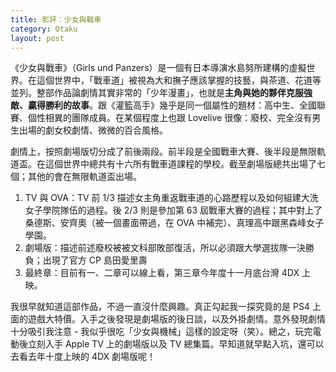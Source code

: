 ```yaml
---
title: 影評：少女與戰車
category: Otaku
layout: post
---
```


《少女與戰車》（Girls und Panzers）是一個有日本導演水島努所建構的虛擬世界。在這個世界中，「戰車道」被視為大和撫子應該掌握的技藝，與茶道、花道等並列。整部作品論劇情其實非常的「少年漫畫」，也就是**主角與她的夥伴克服強敵、贏得勝利的故事**。跟《灌籃高手》幾乎是同一個屬性的題材：高中生、全國聯賽、個性相異的團隊成員。在某個程度上也跟 Lovelive 很像：廢校、完全沒有男生出場的劇女校劇情、微微的百合風格。

劇情上，按照劇場版切分成了前後兩段。前半段是全國戰車大賽、後半段是無限軌道盃。在這個世界中總共有十六所有戰車道課程的學校。截至劇場版總共出場了七個；其他的會在無限軌道盃出場。

1. TV 與 OVA：TV 前 1/3 描述女主角重返戰車道的心路歷程以及如何組建大洗女子學院隊伍的過程。後 2/3 則是參加第 63 屆戰車大賽的過程；其中對上了桑德斯、安齊奧（被一個畫面帶過，在 OVA 中補完）、真理高中跟黑森峰女子學園。
2. 劇場版：描述前述廢校被被文科部敗部復活，所以必須跟大學選拔隊一決勝負；出現了官方 CP 島田愛里壽
3. 最終章：目前有一、二章可以線上看，第三章今年度十一月底台灣 4DX 上映。

我很早就知道這部作品，不過一直沒什麼興趣。真正勾起我一探究竟的是 PS4 上面的遊戲大特價。入手之後發現是劇場版的後日談，以及外掛劇情。意外發現劇情十分吸引我注意 - 我似乎很吃「少女與機械」這樣的設定呀（笑）。總之，玩完電動後立刻入手 Apple TV 上的劇場版以及 TV 總集篇。早知道就早點入坑，還可以去看去年十度上映的 4DX 劇場版呢！
